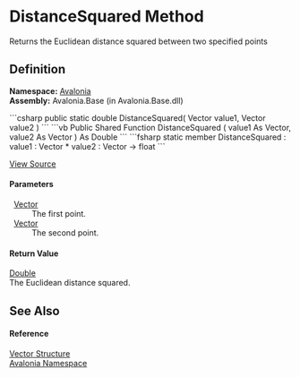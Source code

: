 # DistanceSquared Method


Returns the Euclidean distance squared between two specified points



## Definition
**Namespace:** <a href="N_Avalonia">Avalonia</a>  
**Assembly:** Avalonia.Base (in Avalonia.Base.dll)

<Tabs groupId="api-code-preview">
<TabItem value="csharp" label="C#">
```csharp
public static double DistanceSquared(
	Vector value1,
	Vector value2
)
```
</TabItem>
<TabItem value="vb" label="VB">
```vb
Public Shared Function DistanceSquared ( 
	value1 As Vector,
	value2 As Vector
) As Double
```
</TabItem>
<TabItem value="fsharp" label="F#">
```fsharp
static member DistanceSquared : 
        value1 : Vector * 
        value2 : Vector -> float 
```
</TabItem>
</Tabs>



<a href="https://github.com/AvaloniaUI/Avalonia/tree/master/src/Avalonia.Base/Vector.cs#L405" title="View the source code">View Source</a>



#### Parameters
<dl><dt>  <a href="T_Avalonia_Vector">Vector</a></dt><dd>The first point.</dd><dt>  <a href="T_Avalonia_Vector">Vector</a></dt><dd>The second point.</dd></dl>

#### Return Value
<a href="https://learn.microsoft.com/dotnet/api/system.double" target="_blank" rel="noopener noreferrer">Double</a>  
The Euclidean distance squared.

## See Also


#### Reference
<a href="T_Avalonia_Vector">Vector Structure</a>  
<a href="N_Avalonia">Avalonia Namespace</a>  

